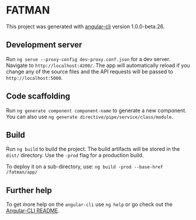 # FATMAN

This project was generated with [angular-cli](https://github.com/angular/angular-cli) version 1.0.0-beta.26.

## Development server

Run `ng serve --proxy-config dev-proxy.conf.json` for a dev server. Navigate to `http://localhost:4200/`. The app will automatically reload if you change any of the source files and the API requests will be passed to `http://localhost:5000`.

## Code scaffolding

Run `ng generate component component-name` to generate a new component. You can also use `ng generate directive/pipe/service/class/module`.

## Build

Run `ng build` to build the project. The build artifacts will be stored in the `dist/` directory. Use the `-prod` flag for a production build.

To deploy it on a sub-directory, use: `ng build -prod --base-href /fatman/app/`

## Further help

To get more help on the `angular-cli` use `ng help` or go check out the [Angular-CLI README](https://github.com/angular/angular-cli/blob/master/README.md).
